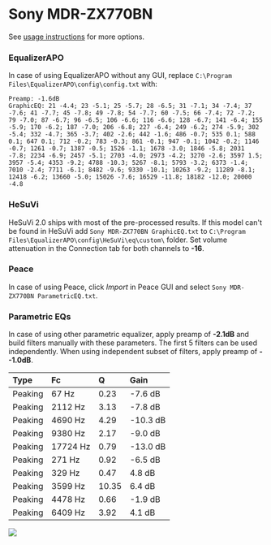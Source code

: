 # Sony MDR-ZX770BN
See [usage instructions](https://github.com/jaakkopasanen/AutoEq#usage) for more options.

### EqualizerAPO
In case of using EqualizerAPO without any GUI, replace `C:\Program Files\EqualizerAPO\config\config.txt`
with:
```
Preamp: -1.6dB
GraphicEQ: 21 -4.4; 23 -5.1; 25 -5.7; 28 -6.5; 31 -7.1; 34 -7.4; 37 -7.6; 41 -7.7; 45 -7.8; 49 -7.8; 54 -7.7; 60 -7.5; 66 -7.4; 72 -7.2; 79 -7.0; 87 -6.7; 96 -6.5; 106 -6.6; 116 -6.6; 128 -6.7; 141 -6.4; 155 -5.9; 170 -6.2; 187 -7.0; 206 -6.8; 227 -6.4; 249 -6.2; 274 -5.9; 302 -5.4; 332 -4.7; 365 -3.7; 402 -2.6; 442 -1.6; 486 -0.7; 535 0.1; 588 0.1; 647 0.1; 712 -0.2; 783 -0.3; 861 -0.1; 947 -0.1; 1042 -0.2; 1146 -0.7; 1261 -0.7; 1387 -0.5; 1526 -1.1; 1678 -3.0; 1846 -5.8; 2031 -7.8; 2234 -6.9; 2457 -5.1; 2703 -4.0; 2973 -4.2; 3270 -2.6; 3597 1.5; 3957 -5.4; 4353 -9.2; 4788 -10.3; 5267 -8.1; 5793 -3.2; 6373 -1.4; 7010 -2.4; 7711 -6.1; 8482 -9.6; 9330 -10.1; 10263 -9.2; 11289 -8.1; 12418 -6.2; 13660 -5.0; 15026 -7.6; 16529 -11.8; 18182 -12.0; 20000 -4.8
```

### HeSuVi
HeSuVi 2.0 ships with most of the pre-processed results. If this model can't be found in HeSuVi add
`Sony MDR-ZX770BN GraphicEQ.txt` to `C:\Program Files\EqualizerAPO\config\HeSuVi\eq\custom\` folder.
Set volume attenuation in the Connection tab for both channels to **-16**.

### Peace
In case of using Peace, click *Import* in Peace GUI and select `Sony MDR-ZX770BN ParametricEQ.txt`.

### Parametric EQs
In case of using other parametric equalizer, apply preamp of **-2.1dB** and build filters manually
with these parameters. The first 5 filters can be used independently.
When using independent subset of filters, apply preamp of **--1.0dB**.

| Type    | Fc       |     Q | Gain     |
|:--------|:---------|:------|:---------|
| Peaking | 67 Hz    |  0.23 | -7.6 dB  |
| Peaking | 2112 Hz  |  3.13 | -7.8 dB  |
| Peaking | 4690 Hz  |  4.29 | -10.3 dB |
| Peaking | 9380 Hz  |  2.17 | -9.0 dB  |
| Peaking | 17724 Hz |  0.79 | -13.0 dB |
| Peaking | 271 Hz   |  0.92 | -6.5 dB  |
| Peaking | 329 Hz   |  0.47 | 4.8 dB   |
| Peaking | 3599 Hz  | 10.35 | 6.4 dB   |
| Peaking | 4478 Hz  |  0.66 | -1.9 dB  |
| Peaking | 6409 Hz  |  3.92 | 4.1 dB   |

![](https://raw.githubusercontent.com/jaakkopasanen/AutoEq/master/results/rtings/avg/Sony%20MDR-ZX770BN/Sony%20MDR-ZX770BN.png)